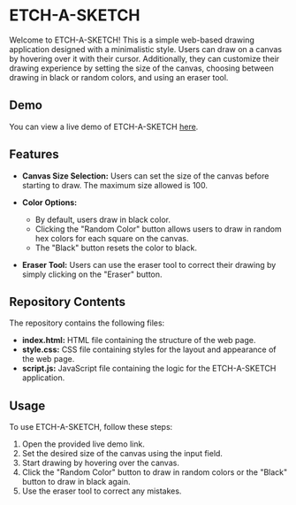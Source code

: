 # ETCH-A-SKETCH

Welcome to ETCH-A-SKETCH! This is a simple web-based drawing application designed with a minimalistic style. Users can draw on a canvas by hovering over it with their cursor. Additionally, they can customize their drawing experience by setting the size of the canvas, choosing between drawing in black or random colors, and using an eraser tool.

## Demo

You can view a live demo of ETCH-A-SKETCH [here](https://raw.githack.com/vasenkom/Etch-a-sketch/main/index.html).

## Features

- **Canvas Size Selection:** Users can set the size of the canvas before starting to draw. The maximum size allowed is 100.

- **Color Options:**
  - By default, users draw in black color.
  - Clicking the "Random Color" button allows users to draw in random hex colors for each square on the canvas.
  - The "Black" button resets the color to black.

- **Eraser Tool:** Users can use the eraser tool to correct their drawing by simply clicking on the "Eraser" button.

## Repository Contents

The repository contains the following files:

- **index.html:** HTML file containing the structure of the web page.
- **style.css:** CSS file containing styles for the layout and appearance of the web page.
- **script.js:** JavaScript file containing the logic for the ETCH-A-SKETCH application.

## Usage

To use ETCH-A-SKETCH, follow these steps:

1. Open the provided live demo link.
2. Set the desired size of the canvas using the input field.
3. Start drawing by hovering over the canvas.
4. Click the "Random Color" button to draw in random colors or the "Black" button to draw in black again.
5. Use the eraser tool to correct any mistakes.


